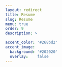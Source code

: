 ```yaml
---
layout: redirect
title: Resume
slug: Resume
menu: true
order: 9
description: >

accent_color: '#268bd2'
accent_image:
  background: '#202020'
  overlay:    false
---
```

